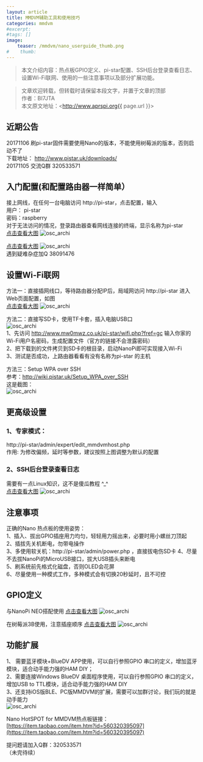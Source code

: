 ```yaml
---
layout: article
title: MMDVM辅助工具和使用技巧
categories: mmdvm
#excerpt:
#tags: []
image:
    teaser: /mmdvm/nano_userguide_thumb.png
#    thumb:
---
```



> 本文介绍内容：热点板GPIO定义、pi-star配置、SSH后台登录查看日志、设置Wi-Fi联网、使用的一些注意事项以及部分扩展功能。 

> 文章欢迎转载，但转载时请保留本段文字，并置于文章的顶部  
> 作者：BI7JTA  
> 本文原文地址：<http://www.aprspi.org{{ page.url }}>

## 近期公告
20171106 刷pi-star固件需要使用Nano的版本，不能使用树莓派的版本，否则启动不了  
下载地址： http://www.pistar.uk/downloads/  
20171105 交流Q群 320533571  


## 入门配置(和配置路由器一样简单）
接上网线，在任何一台电脑访问 http://pi-star，点击配置，输入  
用户： pi-star   
密码：raspberry  
对于无法访问的情况，登录路由器查看网线连接的终端，显示名称为pi-star  
[点击查看大图](http://www.aprspi.org/images/mmdvm/pistar_conf_1.png) 
![osc_archi](/images/mmdvm/pistar_conf_1.png)   

[点击查看大图](http://www.aprspi.org/images/mmdvm/pistar_conf_2.png) 
![osc_archi](/images/mmdvm/pistar_conf_2.png)   
遇到疑难杂症加Q 38091476  

## 设置Wi-Fi联网
方法一：直接插网线口，等待路由器分配IP后，局域网访问 http://pi-star 进入Web页面配置，如图  
[点击查看大图](http://www.aprspi.org/images/mmdvm/nano_userguide_wifi_web.png) 
![osc_archi](/images/mmdvm/nano_userguide_wifi_web.png)   

方法二：直接写SD卡，使用TF卡套，插入电脑USB口  
![osc_archi](/images/mmdvm/nano_userguide_wifi_conf.png)   
1、先访问 http://www.mw0mwz.co.uk/pi-star/wifi.php?fref=gc 输入你家的Wi-Fi用户名密码，生成配置文件（官方的链接不会泄露密码）  
2、把下载到的文件拷贝到SD卡的根目录，启动NanoPi即可实现接入Wi-Fi  
3、测试是否成功，上路由器看看有没有名称为pi-star 的主机  

方法三：Setup WPA over SSH  
参考：http://wiki.pistar.uk/Setup_WPA_over_SSH  
这是截图：  
![osc_archi](/images/mmdvm/nano_userguide_wifi_ssh.png) 

## 更高级设置
### 1、专家模式：  
http://pi-star/admin/expert/edit_mmdvmhost.php  
作用: 为修改偏频，延时等参数，建议按照上图调整为默认的配置  

### 2、SSH后台登录查看日志
需要有一点Linux知识，这不是傻瓜教程 ^_^  
[点击查看大图](http://www.aprspi.org/images/mmdvm/pistar_ssh_login_err.png) 
![osc_archi](/images/mmdvm/pistar_ssh_login_err.png) 

## 注意事项
正确的Nano 热点板的使用姿势：    
1、插入、拔出GPIO插座用力均匀，轻轻用力摇出来，必要时用小螺丝刀顶起  
2、插拔先关机断电，勿带电操作  
3、多使用软关机：http://pi-star/admin/power.php ，直接拔电伤SD卡 
4、尽量不去拔NanoPi的MicroUSB接口，拔大USB插头来断电  
5、刷系统前先格式化磁盘，否则OLED会花屏  
6、尽量使用一种模式工作，多种模式会有切换20秒延时，且不可控

## GPIO定义
与NanoPi NEO搭配使用 [点击查看大图](http://www.aprspi.org/images/mmdvm/nano_userguide_gpio.png) 
 ![osc_archi](/images/mmdvm/nano_userguide_gpio.png)  

在树莓派3B使用，注意插座顺序 [点击查看大图](http://www.aprspi.org/images/mmdvm/nano_userguide_rasp3b.png) 
![osc_archi](/images/mmdvm/nano_userguide_rasp3b.png)  

## 功能扩展
1、 需要蓝牙模块+BlueDV APP使用，可以自行参照GPIO 串口的定义，增加蓝牙模块，适合动手能力强的HAM DIY；  
2、需要连接Windows BlueDV 桌面程序使用，可以自行参照GPIO 串口的定义，增加USB to TTL模块，适合动手能力强的HAM DIY   
3、还支持iOS版BLE、PC版MMDVM的扩展，需要可以加群讨论，我们玩的就是动手能力     
![osc_archi](/images/mmdvm/nano_userguide_usb.png) 

Nano HotSPOT for MMDVM热点板链接：  
[https://item.taobao.com/item.htm?id=560320395097](https://item.taobao.com/item.htm?id=560320395097)   

提问题请加入Q群：320533571  
（未完待续）





